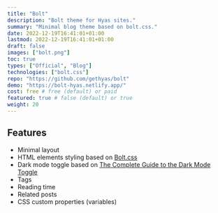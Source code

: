 ```yaml
---
title: "Bolt"
description: "Bolt theme for Hyas sites."
summary: "Minimal blog theme based on bolt.css."
date: 2022-12-19T16:41:01+01:00
lastmod: 2022-12-19T16:41:01+01:00
draft: false
images: ["bolt.png"]
toc: true
types: ["Official", "Blog"]
technologies: ["bolt.css"]
repo: "https://github.com/gethyas/bolt"
demo: "https://bolt-hyas.netlify.app/"
cost: free # free (default) or paid
featured: true # false (default) or true
weight: 20
---
```


## Features

- Minimal layout
- HTML elements styling based on [Bolt.css](https://boltcss.com/)
- Dark mode toggle based on [The Complete Guide to the Dark Mode Toggle](https://ryanfeigenbaum.com/dark-mode/)
- Tags
- Reading time
- Related posts
- CSS custom properties (variables)
